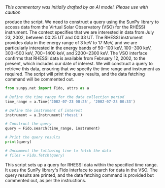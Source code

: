 _This commentary was initially drafted by an AI model. Please use with caution_

produce the script. We need to construct a query using the SunPy library to access data from the Virtual Solar Observatory (VSO) for the RHESSI instrument. The context specifies that we are interested in data from July 23, 2002, between 00:25 UT and 00:33 UT. The RHESSI instrument provides data in the energy range of 3 keV to 17 MeV, and we are particularly interested in the energy bands of 50−100 keV, 100−300 keV, 300−500 keV, 700−1400 keV, and 2200−2300 keV. The VSO interface confirms that RHESSI data is available from February 12, 2002, to the present, which includes our date of interest. We will construct a query to retrieve this data, ensuring that we specify the time range and instrument as required. The script will print the query results, and the data fetching command will be commented out.

```python
from sunpy.net import Fido, attrs as a

# Define the time range for the data collection period
time_range = a.Time('2002-07-23 00:25', '2002-07-23 00:33')

# Define the instrument of interest
instrument = a.Instrument('rhessi')

# Construct the query
query = Fido.search(time_range, instrument)

# Print the query results
print(query)

# Uncomment the following line to fetch the data
# files = Fido.fetch(query)
```

This script sets up a query for RHESSI data within the specified time range. It uses the SunPy library's Fido interface to search for data in the VSO. The query results are printed, and the data fetching command is provided but commented out, as per the instructions.
